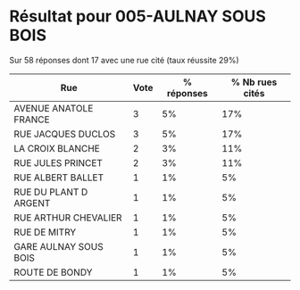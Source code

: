 # Résultat pour 005-AULNAY SOUS BOIS

Sur 58 réponses dont 17 avec une rue cité (taux réussite 29%)

| Rue | Vote | % réponses | % Nb rues cités|
|-----|------|------------|----------------|
| AVENUE ANATOLE FRANCE | 3 | 5% | 17%|
| RUE JACQUES DUCLOS | 3 | 5% | 17%|
| LA CROIX BLANCHE | 2 | 3% | 11%|
| RUE JULES PRINCET | 2 | 3% | 11%|
| RUE ALBERT BALLET | 1 | 1% | 5%|
| RUE DU PLANT D ARGENT | 1 | 1% | 5%|
| RUE ARTHUR CHEVALIER | 1 | 1% | 5%|
| RUE DE MITRY | 1 | 1% | 5%|
| GARE AULNAY SOUS BOIS | 1 | 1% | 5%|
| ROUTE DE BONDY | 1 | 1% | 5%|
